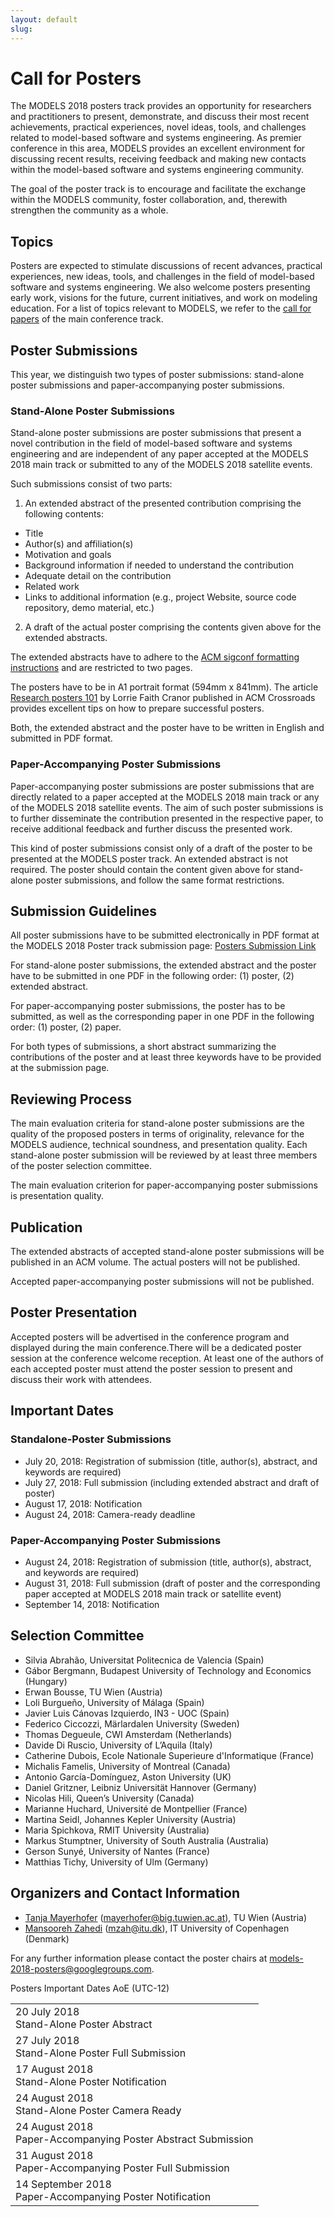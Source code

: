 ```yaml
---
layout: default
slug:  
---
```

<div class="row">
 <div class="col-md-8" markdown="1">

# Call for Posters

The MODELS 2018 posters track provides an opportunity for researchers and practitioners to present, demonstrate, and discuss their most recent achievements, practical experiences, novel ideas, tools, and challenges related to model-based software and systems engineering. As premier conference in this area, MODELS provides an excellent environment for discussing recent results, receiving feedback and making new contacts within the model-based software and systems engineering community.

The goal of the poster track is to encourage and facilitate the exchange within the MODELS community, foster collaboration, and, therewith strengthen the community as a whole. 

## Topics
Posters are expected to stimulate discussions of recent advances, practical experiences, new ideas, tools, and challenges in the field of model-based software and systems engineering. We also welcome posters presenting early work, visions for the future, current initiatives, and work on modeling education. For a list of topics relevant to MODELS, we refer to the [call for papers](https://modelsconf2018.github.io/calls/call) of the main conference track.

## Poster Submissions
This year, we distinguish two types of poster submissions: stand-alone poster submissions and paper-accompanying poster submissions.
### Stand-Alone Poster Submissions
 Stand-alone poster submissions are poster submissions that present a novel contribution in the field of model-based software and systems engineering and are independent of any paper accepted at the MODELS 2018 main track or submitted to any of the MODELS 2018 satellite events. 

Such submissions consist of two parts:

1. An extended abstract of the presented contribution comprising the following contents:
* Title
* Author(s) and affiliation(s)
* Motivation and goals
* Background information if needed to understand the contribution
* Adequate detail on the contribution
* Related work
* Links to additional information (e.g., project Website, source code repository, demo material, etc.)

2. A draft of the actual poster comprising the contents given above for the extended abstracts.

The extended abstracts have to adhere to the [ACM sigconf formatting instructions](https://www.acm.org/publications/proceedings-template) and are restricted to two pages.

The posters have to be in A1 portrait format (594mm x 841mm). The article [Research posters 101](https://doi.org/10.1145/332132.332138) by Lorrie Faith Cranor published in ACM Crossroads provides excellent tips on how to prepare successful posters.

Both, the extended abstract and the poster have to be written in English and submitted in PDF format.

### Paper-Accompanying Poster Submissions
Paper-accompanying poster submissions are poster submissions that are directly related to a paper accepted at the MODELS 2018 main track or any of the MODELS 2018 satellite events. The aim of such poster submissions is to further disseminate the contribution presented in the respective paper, to receive additional feedback and further discuss the presented work.

This kind of poster submissions consist only of a draft of the poster to be presented at the MODELS poster track. An extended abstract is not required. The poster should contain the content given above for stand-alone poster submissions, and follow the same format restrictions.

## Submission Guidelines
All poster submissions have to be submitted electronically in PDF format at the MODELS 2018 Poster track submission page: [Posters Submission Link](https://easychair.org/conferences/?conf=models2018)

For stand-alone poster submissions, the extended abstract and the poster have to be submitted in one PDF in the following order: (1) poster, (2) extended abstract.

For paper-accompanying poster submissions, the poster has to be submitted, as well as the corresponding paper in one PDF in the following order: (1) poster, (2) paper.

For both types of submissions, a short abstract summarizing the contributions of the poster and at least three keywords have to be provided at the submission page.

## Reviewing Process
The main evaluation criteria for stand-alone poster submissions are the quality of the proposed posters in terms of originality, relevance for the MODELS audience, technical soundness, and presentation quality. Each stand-alone poster submission will be reviewed by at least three members of the poster selection committee.

The main evaluation criterion for paper-accompanying poster submissions is presentation quality.

## Publication
The extended abstracts of accepted stand-alone poster submissions will be published in an ACM volume. The actual posters will not be published.

Accepted paper-accompanying poster submissions will not be published.

## Poster Presentation
Accepted posters will be advertised in the conference program and displayed during the main conference.There will be a dedicated poster session at the conference welcome reception. At least one of the authors of each accepted poster must attend the poster session to present and discuss their work with attendees.

## Important Dates

### Standalone-Poster Submissions
* July 20, 2018: Registration of submission (title, author(s), abstract, and keywords are required)
* July 27, 2018: Full submission (including extended abstract and draft of poster)
* August 17, 2018: Notification
* August 24, 2018: Camera-ready deadline

### Paper-Accompanying Poster Submissions
* August 24, 2018: Registration of submission (title, author(s), abstract, and keywords are required)
* August 31, 2018: Full submission (draft of poster and the corresponding paper accepted at MODELS 2018 main track or satellite event)
* September 14, 2018: Notification 

## Selection Committee

* Silvia Abrahão, Universitat Politecnica de Valencia (Spain)
* Gábor Bergmann, Budapest University of Technology and Economics (Hungary)
* Erwan Bousse, TU Wien (Austria)
* Loli Burgueño, University of Málaga (Spain)
* Javier Luis Cánovas Izquierdo, IN3 - UOC (Spain)
* Federico Ciccozzi, Märlardalen University (Sweden)
* Thomas Degueule, CWI Amsterdam (Netherlands)
* Davide Di Ruscio, University of L’Aquila (Italy)
* Catherine Dubois, Ecole Nationale Superieure d'Informatique (France)
* Michalis Famelis, University of Montreal (Canada)
* Antonio García-Domínguez, Aston University (UK)
* Daniel Gritzner, Leibniz Universität Hannover (Germany)
* Nicolas Hili, Queen’s University (Canada)
* Marianne Huchard, Université de Montpellier (France)
* Martina Seidl, Johannes Kepler University (Austria)
* Maria Spichkova, RMIT University (Australia)
* Markus Stumptner, University of South Australia (Australia)
* Gerson Sunyé, University of Nantes (France)
* Matthias Tichy, University of Ulm (Germany)

## Organizers and Contact Information

* [Tanja Mayerhofer](https://www.big.tuwien.ac.at/people/tanja-mayerhofer/) (<a href="mailto:mayerhofer@big.tuwien.ac.at">mayerhofer@big.tuwien.ac.at</a>), TU Wien (Austria)
* [Mansooreh Zahedi](https://pure.itu.dk/portal/en/persons/mansooreh-zahedi%28e2d61092-7519-4ba1-95e1-29728326d842%29.html) (<a href="mailto:mzah@itu.dk">mzah@itu.dk</a>), IT University of Copenhagen (Denmark)

For any further information please contact the poster chairs at <a href="mailto: models-2018-posters@googlegroups.com">models-2018-posters@googlegroups.com</a>.

</div>
<div id="dates" class="col-md-4">
    <div class="panel panel-primary" style="position: fixed;">
      <div class="panel-heading">
        <div class="panel-title">
           Posters Important Dates<span class="pull-right"> 
                                <span class="glyphicon glyphicon-globe"></span>
                                <span class="glyphicon glyphicon-time"></span>
                                AoE (UTC-12)
                              </span> <br /></div>
      </div>
      <table class="table table-hover important-dates-in-sidebar">
      <tbody>
      <tr>
      <td> 20 July 2018 <br />Stand-Alone Poster Abstract</td>
      </tr>
      <tr>
       <td>27 July 2018 <br />Stand-Alone Poster Full Submission</td>
      </tr>
      <tr>
       <td> 17 August 2018 <br />Stand-Alone Poster Notification</td>
      </tr>      
      <tr>
       <td> 24 August 2018 <br />Stand-Alone Poster Camera Ready</td>
      </tr>      
            <tr>
       <td> 24 August 2018 <br />Paper-Accompanying Poster Abstract Submission</td>
      </tr> 
      <tr>
       <td> 31 August 2018 <br />Paper-Accompanying Poster Full Submission</td>
      </tr> 
      <tr>
       <td> 14 September 2018 <br />Paper-Accompanying Poster Notification</td>
      </tr>
   </tbody>
   </table>  
  </div>
 </div>
</div>


